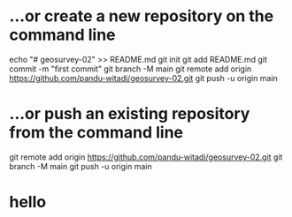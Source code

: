 # …or create a new repository on the command line
echo "# geosurvey-02" >> README.md
git init
git add README.md
git commit -m "first commit"
git branch -M main
git remote add origin https://github.com/pandu-witadi/geosurvey-02.git
git push -u origin main


# …or push an existing repository from the command line
git remote add origin https://github.com/pandu-witadi/geosurvey-02.git
git branch -M main
git push -u origin main


# hello
